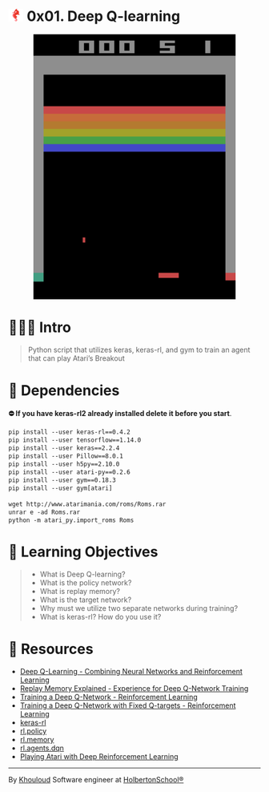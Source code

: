 # ![](holberton-logo.png) 0x01. Deep Q-learning

<center><img src="atari.gif" align="center" width="80%" height="50%"></center>

# 🧑🏻‍💻 Intro

> Python script that utilizes keras, keras-rl, and gym to train an agent that can play Atari’s Breakout

# 📕 Dependencies

<b> ⛔️ If you have keras-rl2 already installed delete it before you start</b>.

```
pip install --user keras-rl==0.4.2
pip install --user tensorflow==1.14.0
pip install --user keras==2.2.4
pip install --user Pillow==8.0.1
pip install --user h5py==2.10.0
pip install --user atari-py==0.2.6
pip install --user gym==0.18.3
pip install --user gym[atari]

wget http://www.atarimania.com/roms/Roms.rar
unrar e -ad Roms.rar 
python -m atari_py.import_roms Roms
```

# 📝 Learning Objectives
> - What is Deep Q-learning?
> - What is the policy network?
> - What is replay memory?
> - What is the target network?
> - Why must we utilize two separate networks during training?
> - What is keras-rl? How do you use it?

# 🔗 Resources

- [Deep Q-Learning - Combining Neural Networks and Reinforcement Learning]()
- [Replay Memory Explained - Experience for Deep Q-Network Training]()
- [Training a Deep Q-Network - Reinforcement Learning]()
- [Training a Deep Q-Network with Fixed Q-targets - Reinforcement Learning]()
- [keras-rl]()
- [rl.policy]()
- [rl.memory]()
- [rl.agents.dqn]()
- [Playing Atari with Deep Reinforcement Learning]()
<hr>

By [Khouloud](https://www.linkedin.com/in/khouloud-alkhammassi-3a9078129) Software engineer at [HolbertonSchool®️](https://www.holbertonschool.com)